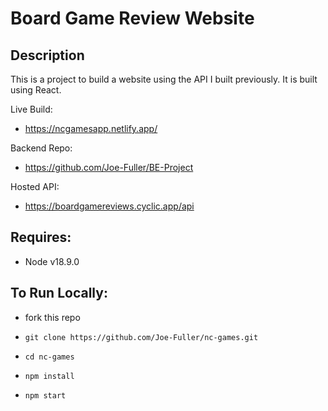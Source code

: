 # Board Game Review Website

## Description

This is a project to build a website using the API I built previously. It is built using React.

Live Build:

- https://ncgamesapp.netlify.app/

Backend Repo:

- https://github.com/Joe-Fuller/BE-Project

Hosted API:

- https://boardgamereviews.cyclic.app/api

## Requires:

- Node v18.9.0

## To Run Locally:

- fork this repo

- `git clone https://github.com/Joe-Fuller/nc-games.git`

- `cd nc-games`

- `npm install`

- `npm start`
